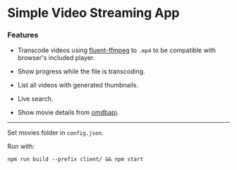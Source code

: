 
# Simple Video Streaming App

### Features

* Transcode videos using [fluent-ffmpeg](https://www.npmjs.com/package/fluent-ffmpeg) to `.mp4`
to be compatible with browser's included player.

* Show progress while the file is transcoding.

* List all videos with generated thumbnails.

* Live search.

* Show movie details from [omdbapi](https://www.omdbapi.com/).

----------------------------------------------------------------------------------------------------

Set movies folder in `config.json`.

Run with:
```
npm run build --prefix client/ && npm start
```
